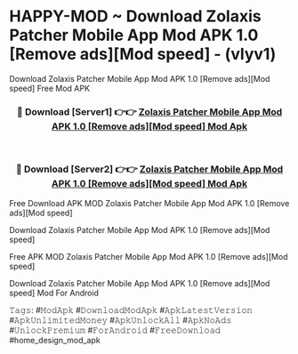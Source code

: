 # HAPPY-MOD ~ Download Zolaxis Patcher Mobile App Mod APK 1.0 [Remove ads][Mod speed] - (vlyv1)
Download Zolaxis Patcher Mobile App Mod APK 1.0 [Remove ads][Mod speed] Free Mod APK

<div align="center">
<h3>🔴 Download [Server1] 👉👉 <a href="https://apk-comot.site?title=Zolaxis_Patcher_Mobile_App_Mod_APK_1.0_[Remove_ads][Mod_speed]">Zolaxis Patcher Mobile App Mod APK 1.0 [Remove ads][Mod speed] Mod Apk</a></h3><br>

<h3>🔴 Download [Server2] 👉👉 <a href="https://apk-comot.site?title=Zolaxis_Patcher_Mobile_App_Mod_APK_1.0_[Remove_ads][Mod_speed]">Zolaxis Patcher Mobile App Mod APK 1.0 [Remove ads][Mod speed] Mod Apk</a></h3>
</div>


Free Download APK MOD Zolaxis Patcher Mobile App Mod APK 1.0 [Remove ads][Mod speed]

Download Zolaxis Patcher Mobile App Mod APK 1.0 [Remove ads][Mod speed] 

Free APK MOD Zolaxis Patcher Mobile App Mod APK 1.0 [Remove ads][Mod speed] 

Download Zolaxis Patcher Mobile App Mod APK 1.0 [Remove ads][Mod speed] Mod For Android

𝚃𝚊𝚐𝚜: #𝙼𝚘𝚍𝙰𝚙𝚔 #𝙳𝚘𝚠𝚗𝚕𝚘𝚊𝚍𝙼𝚘𝚍𝙰𝚙𝚔 #𝙰𝚙𝚔𝙻𝚊𝚝𝚎𝚜𝚝𝚅𝚎𝚛𝚜𝚒𝚘𝚗 #𝙰𝚙𝚔𝚄𝚗𝚕𝚒𝚖𝚒𝚝𝚎𝚍𝙼𝚘𝚗𝚎𝚢 #𝙰𝚙𝚔𝚄𝚗𝚕𝚘𝚌𝚔𝙰𝚕𝚕 #𝙰𝚙𝚔𝙽𝚘𝙰𝚍𝚜 #𝚄𝚗𝚕𝚘𝚌𝚔𝙿𝚛𝚎𝚖𝚒𝚞𝚖 #𝙵𝚘𝚛𝙰𝚗𝚍𝚛𝚘𝚒𝚍 #𝙵𝚛𝚎𝚎𝙳𝚘𝚠𝚗𝚕𝚘𝚊𝚍 #home_design_mod_apk